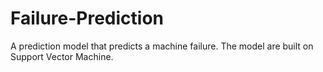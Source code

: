 # Failure-Prediction
A prediction model that predicts a machine failure. The model are built on Support Vector Machine.
